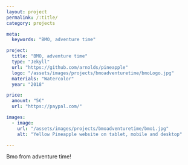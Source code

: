 ```yaml
---
layout: project
permalink: /:title/
category: projects

meta:
  keywords: "BMO, adventure time"

project:
  title: "BMO, adventure time"
  type: "Jekyll"
  url: "https://github.com/arnolds/pineapple"
  logo: "/assets/images/projects/bmoadventuretime/bmoLogo.jpg"
  materials: "Watercolor"
  year: "2018"

price:
  amount: "5€"
  url: "https://paypal.com/"

images:
  - image:
    url: "/assets/images/projects/bmoadventuretime/bmo1.jpg"
    alt: "Yellow Pineapple website on tablet, mobile and desktop"

---
```


<p>Bmo from adventure time!</p>
